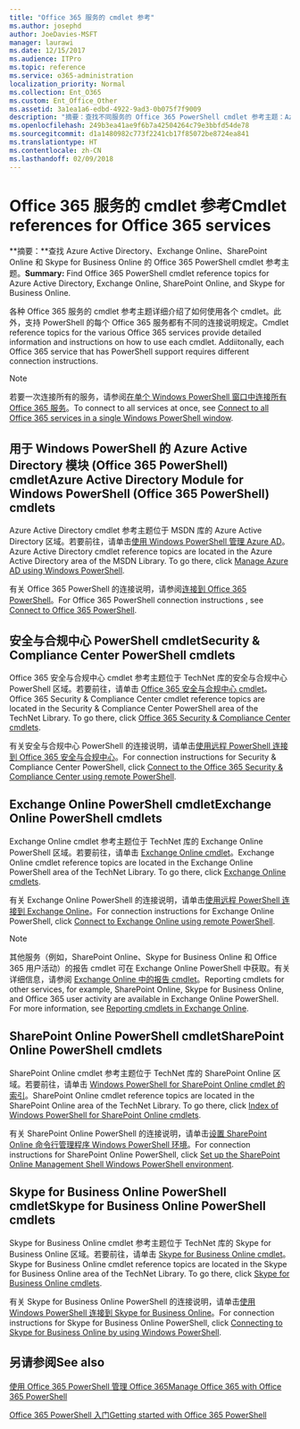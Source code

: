 ```yaml
---
title: "Office 365 服务的 cmdlet 参考"
ms.author: josephd
author: JoeDavies-MSFT
manager: laurawi
ms.date: 12/15/2017
ms.audience: ITPro
ms.topic: reference
ms.service: o365-administration
localization_priority: Normal
ms.collection: Ent_O365
ms.custom: Ent_Office_Other
ms.assetid: 3a1ea1a6-edbd-4922-9ad3-0b075f7f9009
description: "摘要：查找不同服务的 Office 365 PowerShell cmdlet 参考主题：Azure Active Directory、Exchange Online、SharePoint Online 和 Skype for Business Online。"
ms.openlocfilehash: 249b3ea41ae9f6b7a42504264c79e3bbfd54de78
ms.sourcegitcommit: d1a1480982c773f2241cb17f85072be8724ea841
ms.translationtype: HT
ms.contentlocale: zh-CN
ms.lasthandoff: 02/09/2018
---
```

# <a name="cmdlet-references-for-office-365-services"></a><span data-ttu-id="24307-103">Office 365 服务的 cmdlet 参考</span><span class="sxs-lookup"><span data-stu-id="24307-103">Cmdlet references for Office 365 services</span></span>

 <span data-ttu-id="24307-104">**摘要：**查找 Azure Active Directory、Exchange Online、SharePoint Online 和 Skype for Business Online 的 Office 365 PowerShell cmdlet 参考主题。</span><span class="sxs-lookup"><span data-stu-id="24307-104">**Summary:** Find Office 365 PowerShell cmdlet reference topics for Azure Active Directory, Exchange Online, SharePoint Online, and Skype for Business Online.</span></span>
  
<span data-ttu-id="24307-p101">各种 Office 365 服务的 cmdlet 参考主题详细介绍了如何使用各个 cmdlet。此外，支持 PowerShell 的每个 Office 365 服务都有不同的连接说明规定。</span><span class="sxs-lookup"><span data-stu-id="24307-p101">Cmdlet reference topics for the various Office 365 services provide detailed information and instructions on how to use each cmdlet. Addiitonally, each Office 365 service that has PowerShell support requires different connection instructions.</span></span>
  
> [!NOTE]
> <span data-ttu-id="24307-107">若要一次连接所有的服务，请参阅[在单个 Windows PowerShell 窗口中连接所有 Office 365 服务](connect-to-all-office-365-services-in-a-single-windows-powershell-window.md)。</span><span class="sxs-lookup"><span data-stu-id="24307-107">To connect to all services at once, see [Connect to all Office 365 services in a single Windows PowerShell window](connect-to-all-office-365-services-in-a-single-windows-powershell-window.md).</span></span> 
  
## <a name="azure-active-directory-module-for-windows-powershell-office-365-powershell-cmdlets"></a><span data-ttu-id="24307-108">用于 Windows PowerShell 的 Azure Active Directory 模块 (Office 365 PowerShell) cmdlet</span><span class="sxs-lookup"><span data-stu-id="24307-108">Azure Active Directory Module for Windows PowerShell (Office 365 PowerShell) cmdlets</span></span>

<span data-ttu-id="24307-p102">Azure Active Directory cmdlet 参考主题位于 MSDN 库的 Azure Active Directory 区域。若要前往，请单击[使用 Windows PowerShell 管理 Azure AD](https://go.microsoft.com/fwlink/p/?LinkId=691475)。</span><span class="sxs-lookup"><span data-stu-id="24307-p102">Azure Active Directory cmdlet reference topics are located in the Azure Active Directory area of the MSDN Library. To go there, click [Manage Azure AD using Windows PowerShell](https://go.microsoft.com/fwlink/p/?LinkId=691475).</span></span>
  
<span data-ttu-id="24307-111">有关 Office 365 PowerShell 的连接说明，请参阅[连接到 Office 365 PowerShell](connect-to-office-365-powershell.md)。</span><span class="sxs-lookup"><span data-stu-id="24307-111">For Office 365 PowerShell connection instructions , see [Connect to Office 365 PowerShell](connect-to-office-365-powershell.md).</span></span>
  
## <a name="security-amp-compliance-center-powershell-cmdlets"></a><span data-ttu-id="24307-112">安全与合规中心 PowerShell cmdlet</span><span class="sxs-lookup"><span data-stu-id="24307-112">Security &amp; Compliance Center PowerShell cmdlets</span></span>

<span data-ttu-id="24307-p103">Office 365 安全与合规中心 cmdlet 参考主题位于 TechNet 库的安全与合规中心 PowerShell 区域。若要前往，请单击 [Office 365 安全与合规中心 cmdlet](https://go.microsoft.com/fwlink/p/?LinkId=627085)。</span><span class="sxs-lookup"><span data-stu-id="24307-p103">Office 365 Security &amp; Compliance Center cmdlet reference topics are located in the Security &amp; Compliance Center PowerShell area of the TechNet Library. To go there, click [Office 365 Security &amp; Compliance Center cmdlets](https://go.microsoft.com/fwlink/p/?LinkId=627085).</span></span>
  
<span data-ttu-id="24307-115">有关安全与合规中心 PowerShell 的连接说明，请单击[使用远程 PowerShell 连接到 Office 365 安全与合规中心](https://go.microsoft.com/fwlink/p/?LinkId=627084)。</span><span class="sxs-lookup"><span data-stu-id="24307-115">For connection instructions for Security &amp; Compliance Center PowerShell, click [Connect to the Office 365 Security &amp; Compliance Center using remote PowerShell](https://go.microsoft.com/fwlink/p/?LinkId=627084).</span></span>
  
## <a name="exchange-online-powershell-cmdlets"></a><span data-ttu-id="24307-116">Exchange Online PowerShell cmdlet</span><span class="sxs-lookup"><span data-stu-id="24307-116">Exchange Online PowerShell cmdlets</span></span>

<span data-ttu-id="24307-p104">Exchange Online cmdlet 参考主题位于 TechNet 库的 Exchange Online PowerShell 区域。若要前往，请单击 [Exchange Online cmdlet](https://go.microsoft.com/fwlink/p/?LinkID=328213)。</span><span class="sxs-lookup"><span data-stu-id="24307-p104">Exchange Online cmdlet reference topics are located in the Exchange Online PowerShell area of the TechNet Library. To go there, click [Exchange Online cmdlets](https://go.microsoft.com/fwlink/p/?LinkID=328213).</span></span>
  
<span data-ttu-id="24307-119">有关 Exchange Online PowerShell 的连接说明，请单击[使用远程 PowerShell 连接到 Exchange Online](https://go.microsoft.com/fwlink/p/?LinkId=396554)。</span><span class="sxs-lookup"><span data-stu-id="24307-119">For connection instructions for Exchange Online PowerShell, click [Connect to Exchange Online using remote PowerShell](https://go.microsoft.com/fwlink/p/?LinkId=396554).</span></span>
  
> [!NOTE]
> <span data-ttu-id="24307-p105">其他服务（例如，SharePoint Online、Skype for Business Online 和 Office 365 用户活动）的报告 cmdlet 可在 Exchange Online PowerShell 中获取。有关详细信息，请参阅 [Exchange Online 中的报告 cmdlet](https://go.microsoft.com/fwlink/p/?LinkId=691595)。</span><span class="sxs-lookup"><span data-stu-id="24307-p105">Reporting cmdlets for other services, for example, SharePoint Online, Skype for Business Online, and Office 365 user activity are available in Exchange Online PowerShell. For more information, see [Reporting cmdlets in Exchange Online](https://go.microsoft.com/fwlink/p/?LinkId=691595).</span></span> 
  
## <a name="sharepoint-online-powershell-cmdlets"></a><span data-ttu-id="24307-122">SharePoint Online PowerShell cmdlet</span><span class="sxs-lookup"><span data-stu-id="24307-122">SharePoint Online PowerShell cmdlets</span></span>

<span data-ttu-id="24307-p106">SharePoint Online cmdlet 参考主题位于 TechNet 库的 SharePoint Online 区域。若要前往，请单击 [Windows PowerShell for SharePoint Online cmdlet 的索引](https://go.microsoft.com/fwlink/p/?LinkId=691476)。</span><span class="sxs-lookup"><span data-stu-id="24307-p106">SharePoint Online cmdlet reference topics are located in the SharePoint Online area of the TechNet Library. To go there, click [Index of Windows PowerShell for SharePoint Online cmdlets](https://go.microsoft.com/fwlink/p/?LinkId=691476).</span></span>
  
<span data-ttu-id="24307-125">有关 SharePoint Online PowerShell 的连接说明，请单击[设置 SharePoint Online 命令行管理程序 Windows PowerShell 环境](https://go.microsoft.com/fwlink/p/?LinkId=691603)。</span><span class="sxs-lookup"><span data-stu-id="24307-125">For connection instructions for SharePoint Online PowerShell, click [Set up the SharePoint Online Management Shell Windows PowerShell environment](https://go.microsoft.com/fwlink/p/?LinkId=691603).</span></span>
  
## <a name="skype-for-business-online-powershell-cmdlets"></a><span data-ttu-id="24307-126">Skype for Business Online PowerShell cmdlet</span><span class="sxs-lookup"><span data-stu-id="24307-126">Skype for Business Online PowerShell cmdlets</span></span>

<span data-ttu-id="24307-p107">Skype for Business Online cmdlet 参考主题位于 TechNet 库的 Skype for Business Online 区域。若要前往，请单击 [Skype for Business Online cmdlet](https://go.microsoft.com/fwlink/p/?LinkId=691474)。</span><span class="sxs-lookup"><span data-stu-id="24307-p107">Skype for Business Online cmdlet reference topics are located in the Skype for Business Online area of the TechNet Library. To go there, click [Skype for Business Online cmdlets](https://go.microsoft.com/fwlink/p/?LinkId=691474).</span></span>
  
<span data-ttu-id="24307-129">有关 Skype for Business Online PowerShell 的连接说明，请单击[使用 Windows PowerShell 连接到 Skype for Business Online](https://go.microsoft.com/fwlink/p/?LinkId=691607)。</span><span class="sxs-lookup"><span data-stu-id="24307-129">For connection instructions for Skype for Business Online PowerShell, click [Connecting to Skype for Business Online by using Windows PowerShell](https://go.microsoft.com/fwlink/p/?LinkId=691607).</span></span>
  
## <a name="see-also"></a><span data-ttu-id="24307-130">另请参阅</span><span class="sxs-lookup"><span data-stu-id="24307-130">See also</span></span>

#### 

[<span data-ttu-id="24307-131">使用 Office 365 PowerShell 管理 Office 365</span><span class="sxs-lookup"><span data-stu-id="24307-131">Manage Office 365 with Office 365 PowerShell</span></span>](manage-office-365-with-office-365-powershell.md)
  
[<span data-ttu-id="24307-132">Office 365 PowerShell 入门</span><span class="sxs-lookup"><span data-stu-id="24307-132">Getting started with Office 365 PowerShell</span></span>](getting-started-with-office-365-powershell.md)

